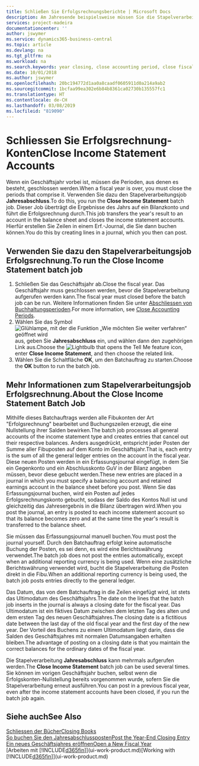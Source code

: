 ```yaml
---
title: Schließen Sie Erfolgsrechnungsberichte | Microsoft Docs
description: Am Jahresende beispielsweise müssen Sie die Stapelverarbeitung "Erfolgsrechnungskonten Nullstellung" laufen lassen, um dies Buchhaltungsperioden zu schliessen, aus der sich das Geschäftsjahr zusammensetzt.
services: project-madeira
documentationcenter: ''
author: jswymer
ms.service: dynamics365-business-central
ms.topic: article
ms.devlang: na
ms.tgt_pltfrm: na
ms.workload: na
ms.search.keywords: year closing, close accounting period, close fiscal year, bank account detailed trial balance
ms.date: 10/01/2018
ms.author: jswymer
ms.openlocfilehash: 20bc194772d1aa0a8caadf0605911d0a214a9ab2
ms.sourcegitcommit: 1bcfaa99ea302e6b84b8361ca02730b135557fc1
ms.translationtype: HT
ms.contentlocale: de-CH
ms.lasthandoff: 03/08/2019
ms.locfileid: "819090"
---
```

# <a name="close-income-statement-accounts"></a><span data-ttu-id="892cc-103">Schliessen Sie Erfolgsrechnung-Konten</span><span class="sxs-lookup"><span data-stu-id="892cc-103">Close Income Statement Accounts</span></span>
<span data-ttu-id="892cc-104">Wenn ein Geschäftsjahr vorbei ist, müssen die Perioden, aus denen es besteht, geschlossen werden.</span><span class="sxs-lookup"><span data-stu-id="892cc-104">When a fiscal year is over, you must close the periods that comprise it.</span></span> <span data-ttu-id="892cc-105">Verwenden Sie dazu den Stapelverarbeitungsjob **Jahresabschluss**.</span><span class="sxs-lookup"><span data-stu-id="892cc-105">To do this, you run the **Close Income Statement** batch job.</span></span> <span data-ttu-id="892cc-106">Dieser Job überträgt die Ergebnisse des Jahrs auf ein Bilanzkonto und führt die Erfolgsrechnung durch.</span><span class="sxs-lookup"><span data-stu-id="892cc-106">This job transfers the year's result to an account in the balance sheet and closes the income statement accounts.</span></span> <span data-ttu-id="892cc-107">Hierfür erstellen Sie Zeilen in einem Erf.-Journal, die Sie dann buchen können.</span><span class="sxs-lookup"><span data-stu-id="892cc-107">You do this by creating lines in a journal, which you then can post.</span></span>

## <a name="to-run-the-close-income-statement-batch-job"></a><span data-ttu-id="892cc-108">Verwenden Sie dazu den Stapelverarbeitungsjob Erfolgsrechnung.</span><span class="sxs-lookup"><span data-stu-id="892cc-108">To run the Close Income Statement batch job</span></span>
1. <span data-ttu-id="892cc-109">Schließen Sie das Geschäftsjahr ab.</span><span class="sxs-lookup"><span data-stu-id="892cc-109">Close the fiscal year.</span></span> <span data-ttu-id="892cc-110">Das Geschäftsjahr muss geschlossen werden, bevor die Stapelverarbeitung aufgerufen werden kann.</span><span class="sxs-lookup"><span data-stu-id="892cc-110">The fiscal year must closed before the batch job can be run.</span></span> <span data-ttu-id="892cc-111">Weitere Informationen finden Sie unter [Abschliessen von Buchhaltungsperioden](year-close-account-periods.md).</span><span class="sxs-lookup"><span data-stu-id="892cc-111">For more information, see [Close Accounting Periods](year-close-account-periods.md).</span></span>
2. <span data-ttu-id="892cc-112">Wählen Sie das Symbol ![Glühlampe, mit der die Funktion „Wie möchten Sie weiter verfahren“ geöffnet wird](media/ui-search/search_small.png "Wie möchten Sie weiter verfahren?") aus, geben Sie **Jahresabschluss** ein, und wählen dann den zugehörigen Link aus.</span><span class="sxs-lookup"><span data-stu-id="892cc-112">Choose the ![Lightbulb that opens the Tell Me feature](media/ui-search/search_small.png "Tell me what you want to do") icon, enter **Close Income Statement**, and then choose the related link.</span></span>
3. <span data-ttu-id="892cc-113">Wählen Sie die Schaltfläche **OK**, um den Batchauftrag zu starten.</span><span class="sxs-lookup"><span data-stu-id="892cc-113">Choose the **OK** button to run the batch job.</span></span>

## <a name="about-the-close-income-statement-batch-job"></a><span data-ttu-id="892cc-114">Mehr Informationen zum Stapelverarbeitungsjob Erfolgsrechnung.</span><span class="sxs-lookup"><span data-stu-id="892cc-114">About the Close Income Statement Batch Job</span></span>
<span data-ttu-id="892cc-115">Mithilfe dieses Batchauftrags werden alle Fibukonten der Art "Erfolgsrechnung" bearbeitet und Buchungszeilen erzeugt, die eine Nullstellung ihrer Salden bewirken.</span><span class="sxs-lookup"><span data-stu-id="892cc-115">The batch job processes all general accounts of the income statement type and creates entries that cancel out their respective balances.</span></span> <span data-ttu-id="892cc-116">Anders ausgedrückt, entspricht jeder Posten der Summe aller Fibuposten auf dem Konto im Geschäftsjahr.</span><span class="sxs-lookup"><span data-stu-id="892cc-116">That is, each entry is the sum of all the general ledger entries on the account in the fiscal year.</span></span> <span data-ttu-id="892cc-117">Diese neuen Posten werden in ein Erfassungsjournal eingefügt, in dem Sie ein Gegenkonto und ein Abschlusskonto GuV in der Bilanz angeben müssen, bevor diese gebucht werden.</span><span class="sxs-lookup"><span data-stu-id="892cc-117">These new entries are placed in a journal in which you must specify a balancing account and retained earnings account in the balance sheet before you post.</span></span> <span data-ttu-id="892cc-118">Wenn Sie das Erfassungsjournal buchen, wird ein Posten auf jedes Erfolgsrechnungskonto gebucht, sodass der Saldo des Kontos Null ist und gleichzeitig das Jahresergebnis in die Bilanz übertragen wird.</span><span class="sxs-lookup"><span data-stu-id="892cc-118">When you post the journal, an entry is posted to each income statement account so that its balance becomes zero and at the same time the year's result is transferred to the balance sheet.</span></span>

<span data-ttu-id="892cc-119">Sie müssen das Erfassungsjournal manuell buchen.</span><span class="sxs-lookup"><span data-stu-id="892cc-119">You must post the journal yourself.</span></span> <span data-ttu-id="892cc-120">Durch den Batchauftrag erfolgt keine automatische Buchung der Posten, es sei denn, es wird eine Berichtswährung verwendet.</span><span class="sxs-lookup"><span data-stu-id="892cc-120">The batch job does not post the entries automatically, except when an additional reporting currency is being used.</span></span> <span data-ttu-id="892cc-121">Wenn eine zusätzliche Berichtswährung verwendet wird, bucht die Stapelverarbeitung die Posten direkt in die Fibu.</span><span class="sxs-lookup"><span data-stu-id="892cc-121">When an additional reporting currency is being used, the batch job posts entries directly to the general ledger.</span></span>

<span data-ttu-id="892cc-122">Das Datum, das von dem Batchauftrag in die Zeilen eingefügt wird, ist stets das Ultimodatum des Geschäftsjahrs.</span><span class="sxs-lookup"><span data-stu-id="892cc-122">The date on the lines that the batch job inserts in the journal is always a closing date for the fiscal year.</span></span> <span data-ttu-id="892cc-123">Das Ultimodatum ist ein fiktives Datum zwischen dem letzten Tag des alten und dem ersten Tag des neuen Geschäftsjahres.</span><span class="sxs-lookup"><span data-stu-id="892cc-123">The closing date is a fictitious date between the last day of the old fiscal year and the first day of the new year.</span></span> <span data-ttu-id="892cc-124">Der Vorteil des Buchens zu einem Ultimodatum liegt darin, dass die Salden des Geschäftsjahres mit normalen Datumsangaben erhalten bleiben.</span><span class="sxs-lookup"><span data-stu-id="892cc-124">The advantage of posting on a closing date is that you maintain the correct balances for the ordinary dates of the fiscal year.</span></span>

<span data-ttu-id="892cc-125">Die Stapelverarbeitung **Jahresabschluss** kann mehrmals aufgerufen werden.</span><span class="sxs-lookup"><span data-stu-id="892cc-125">The **Close Income Statement** batch job can be used several times.</span></span> <span data-ttu-id="892cc-126">Sie können im vorigen Geschäftsjahr buchen, selbst wenn die Erfolgskonten-Nullstellung bereits vorgenommen wurde, sofern Sie die Stapelverarbeitung erneut ausführen.</span><span class="sxs-lookup"><span data-stu-id="892cc-126">You can post in a previous fiscal year, even after the income statement accounts have been closed, if you run the batch job again.</span></span>

## <a name="see-also"></a><span data-ttu-id="892cc-127">Siehe auch</span><span class="sxs-lookup"><span data-stu-id="892cc-127">See Also</span></span>
[<span data-ttu-id="892cc-128">Schliessen der Bücher</span><span class="sxs-lookup"><span data-stu-id="892cc-128">Closing Books</span></span>](year-close-books.md)  
[<span data-ttu-id="892cc-129">So buchen Sie den Jahresabschlussposten</span><span class="sxs-lookup"><span data-stu-id="892cc-129">Post the Year-End Closing Entry</span></span>](year-how-post-year-end-close-entry.md)  
[<span data-ttu-id="892cc-130">Ein neues Geschäftsjahres eröffnen</span><span class="sxs-lookup"><span data-stu-id="892cc-130">Open a New Fiscal Year</span></span>](finance-how-open-new-fiscal-year.md)  
<span data-ttu-id="892cc-131">[Arbeiten mit [!INCLUDE[d365fin](includes/d365fin_md.md)]](ui-work-product.md)</span><span class="sxs-lookup"><span data-stu-id="892cc-131">[Working with [!INCLUDE[d365fin](includes/d365fin_md.md)]](ui-work-product.md)</span></span>
